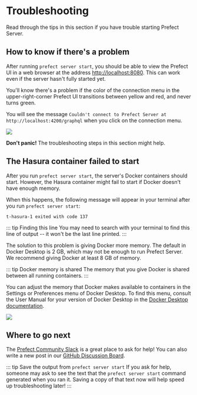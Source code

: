 # Troubleshooting

Read through the tips in this section if you have trouble starting Prefect Server.

## How to know if there's a problem

After running `prefect server start`, you should be able to view the Prefect UI in a web browser at the address [http://localhost:8080](http://localhost:8080). This can work even if the server hasn't fully started yet.

You'll know there's a problem if the color of the connection menu in the upper-right-corner Prefect UI transitions between yellow and red, and never turns green.

You will see the message `Couldn't connect to Prefect Server at http://localhost:4200/graphql` when you click on the connection menu.

![](/orchestration/server/could-not-connect.png)

**Don't panic!** The troubleshooting steps in this section might help.

## The Hasura container failed to start

After you run `prefect server start`, the server's Docker containers should start. However, the Hasura container might fail to start if Docker doesn't have enough memory.

When this happens, the following message will appear in your terminal after you run `prefect server start`:

```
t-hasura-1 exited with code 137
```

::: tip Finding this line
You may need to search with your terminal to find this line of output -- it won't be the last line printed.
:::

The solution to this problem is giving Docker more memory. The default in Docker Desktop is 2 GB, which may not be enough to run Prefect Server. We recommend giving Docker at least 8 GB of memory.

::: tip Docker memory is shared
The memory that you give Docker is shared between all running containers.
:::

You can adjust the memory that Docker makes available to containers in the Settings or Preferences menu of Docker Desktop. To find this menu, consult the User Manual for your version of Docker Desktop in the [Docker Desktop documentation](https://docs.docker.com/desktop/).


![](/orchestration/server/docker-memory-setting.png)

## Where to go next

The [Prefect Community Slack](https://prefect.io/slack) is a great place to ask for help! You can also write a new post in our [GitHub Discussion Board](https://github.com/PrefectHQ/prefect/discussions/new).

::: tip Save the output from `prefect server start`
If you ask for help, someone may ask to see the text that the `prefect server start` command generated when you ran it. Saving a copy of that text now will help speed up troubleshooting later!
:::
